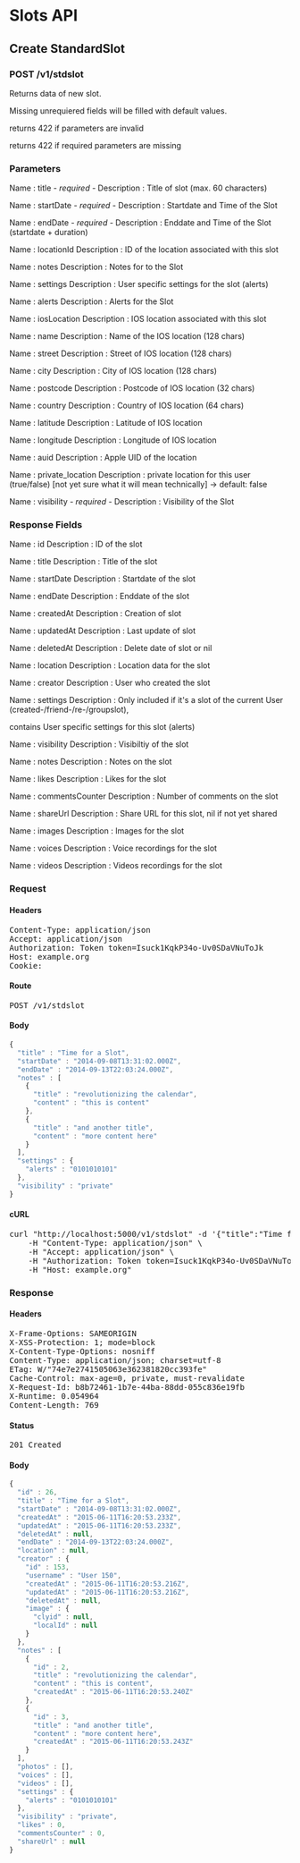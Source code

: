 # Slots API

## Create StandardSlot

### POST /v1/stdslot

Returns data of new slot.

Missing unrequiered fields will be filled with default values.

returns 422 if parameters are invalid

returns 422 if required parameters are missing

### Parameters

Name : title *- required -*
Description : Title of slot (max. 60 characters)

Name : startDate *- required -*
Description : Startdate and Time of the Slot

Name : endDate *- required -*
Description : Enddate and Time of the Slot (startdate + duration)

Name : locationId
Description : ID of the location associated with this slot

Name : notes
Description : Notes for to the Slot

Name : settings
Description : User specific settings for the slot (alerts)

Name : alerts
Description : Alerts for the Slot

Name : iosLocation
Description : IOS location associated with this slot

Name : name
Description : Name of the IOS location (128 chars)

Name : street
Description : Street of IOS location (128 chars)

Name : city
Description : City of IOS location (128 chars)

Name : postcode
Description : Postcode of IOS location (32 chars)

Name : country
Description : Country of IOS location (64 chars)

Name : latitude
Description : Latitude of IOS location

Name : longitude
Description : Longitude of IOS location

Name : auid
Description : Apple UID of the location

Name : private_location
Description : private location for this user (true/false) [not yet sure what it will mean technically] -&gt; default: false

Name : visibility *- required -*
Description : Visibility of the Slot


### Response Fields

Name : id
Description : ID of the slot

Name : title
Description : Title of the slot

Name : startDate
Description : Startdate of the slot

Name : endDate
Description : Enddate of the slot

Name : createdAt
Description : Creation of slot

Name : updatedAt
Description : Last update of slot

Name : deletedAt
Description : Delete date of slot or nil

Name : location
Description : Location data for the slot

Name : creator
Description : User who created the slot

Name : settings
Description : Only included if it&#39;s a slot of the current User (created-/friend-/re-/groupslot),

contains User specific settings for this slot (alerts)

Name : visibility
Description : Visibiltiy of the slot

Name : notes
Description : Notes on the slot

Name : likes
Description : Likes for the slot

Name : commentsCounter
Description : Number of comments on the slot

Name : shareUrl
Description : Share URL for this slot, nil if not yet shared

Name : images
Description : Images for the slot

Name : voices
Description : Voice recordings for the slot

Name : videos
Description : Videos recordings for the slot

### Request

#### Headers

<pre>Content-Type: application/json
Accept: application/json
Authorization: Token token=Isuck1KqkP34o-Uv0SDaVNuToJk
Host: example.org
Cookie: </pre>

#### Route

<pre>POST /v1/stdslot</pre>

#### Body
```javascript
{
  "title" : "Time for a Slot",
  "startDate" : "2014-09-08T13:31:02.000Z",
  "endDate" : "2014-09-13T22:03:24.000Z",
  "notes" : [
    {
      "title" : "revolutionizing the calendar",
      "content" : "this is content"
    },
    {
      "title" : "and another title",
      "content" : "more content here"
    }
  ],
  "settings" : {
    "alerts" : "0101010101"
  },
  "visibility" : "private"
}
```


#### cURL

<pre class="request">curl &quot;http://localhost:5000/v1/stdslot&quot; -d &#39;{&quot;title&quot;:&quot;Time for a Slot&quot;,&quot;startDate&quot;:&quot;2014-09-08T13:31:02.000Z&quot;,&quot;endDate&quot;:&quot;2014-09-13T22:03:24.000Z&quot;,&quot;notes&quot;:[{&quot;title&quot;:&quot;revolutionizing the calendar&quot;,&quot;content&quot;:&quot;this is content&quot;},{&quot;title&quot;:&quot;and another title&quot;,&quot;content&quot;:&quot;more content here&quot;}],&quot;settings&quot;:{&quot;alerts&quot;:&quot;0101010101&quot;},&quot;visibility&quot;:&quot;private&quot;}&#39; -X POST \
	-H &quot;Content-Type: application/json&quot; \
	-H &quot;Accept: application/json&quot; \
	-H &quot;Authorization: Token token=Isuck1KqkP34o-Uv0SDaVNuToJk&quot; \
	-H &quot;Host: example.org&quot;</pre>

### Response

#### Headers

<pre>X-Frame-Options: SAMEORIGIN
X-XSS-Protection: 1; mode=block
X-Content-Type-Options: nosniff
Content-Type: application/json; charset=utf-8
ETag: W/&quot;74e7e2741505063e362381820cc393fe&quot;
Cache-Control: max-age=0, private, must-revalidate
X-Request-Id: b8b72461-1b7e-44ba-88dd-055c836e19fb
X-Runtime: 0.054964
Content-Length: 769</pre>

#### Status

<pre>201 Created</pre>

#### Body

```javascript
{
  "id" : 26,
  "title" : "Time for a Slot",
  "startDate" : "2014-09-08T13:31:02.000Z",
  "createdAt" : "2015-06-11T16:20:53.233Z",
  "updatedAt" : "2015-06-11T16:20:53.233Z",
  "deletedAt" : null,
  "endDate" : "2014-09-13T22:03:24.000Z",
  "location" : null,
  "creator" : {
    "id" : 153,
    "username" : "User 150",
    "createdAt" : "2015-06-11T16:20:53.216Z",
    "updatedAt" : "2015-06-11T16:20:53.216Z",
    "deletedAt" : null,
    "image" : {
      "clyid" : null,
      "localId" : null
    }
  },
  "notes" : [
    {
      "id" : 2,
      "title" : "revolutionizing the calendar",
      "content" : "this is content",
      "createdAt" : "2015-06-11T16:20:53.240Z"
    },
    {
      "id" : 3,
      "title" : "and another title",
      "content" : "more content here",
      "createdAt" : "2015-06-11T16:20:53.243Z"
    }
  ],
  "photos" : [],
  "voices" : [],
  "videos" : [],
  "settings" : {
    "alerts" : "0101010101"
  },
  "visibility" : "private",
  "likes" : 0,
  "commentsCounter" : 0,
  "shareUrl" : null
}
```
